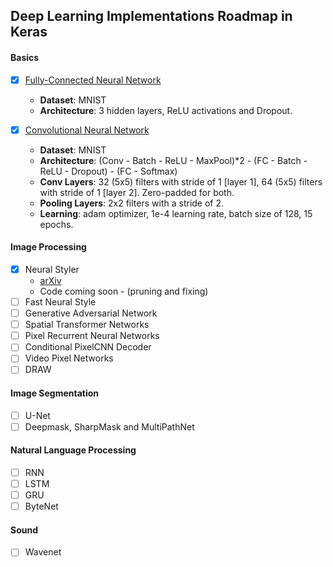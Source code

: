## Deep Learning Implementations Roadmap in Keras

#### Basics

- [x] [Fully-Connected Neural Network](https://github.com/kevinzakka/keras_practice/blob/master/fully_connected_net.py)
	- **Dataset**: MNIST
	- **Architecture**: 3 hidden layers, ReLU activations and Dropout.
	
- [x] [Convolutional Neural Network](https://github.com/kevinzakka/keras_practice/blob/master/conv_net_mnist.py)
	- **Dataset**: MNIST
	- **Architecture**: (Conv - Batch - ReLU - MaxPool)*2 - (FC - Batch - ReLU - Dropout) - (FC - Softmax)
	- **Conv Layers**: 32 (5x5) filters with stride of 1 [layer 1], 64 (5x5) filters with stride of 1 [layer 2]. Zero-padded for both.
	- **Pooling Layers**: 2x2 filters with a stride of 2.
	- **Learning**: adam optimizer, 1e-4 learning rate, batch size of 128, 15 epochs.

#### Image Processing

- [X] Neural Styler
	- [arXiv](https://arxiv.org/abs/1508.06576)
	- Code coming soon - (pruning and fixing)
- [ ] Fast Neural Style
- [ ] Generative Adversarial Network
- [ ] Spatial Transformer Networks
- [ ] Pixel Recurrent Neural Networks
- [ ] Conditional PixelCNN Decoder
- [ ] Video Pixel Networks
- [ ] DRAW

#### Image Segmentation

- [ ] U-Net
- [ ] Deepmask, SharpMask and MultiPathNet

#### Natural Language Processing

- [ ] RNN
- [ ] LSTM
- [ ] GRU
- [ ] ByteNet

#### Sound

- [ ] Wavenet


